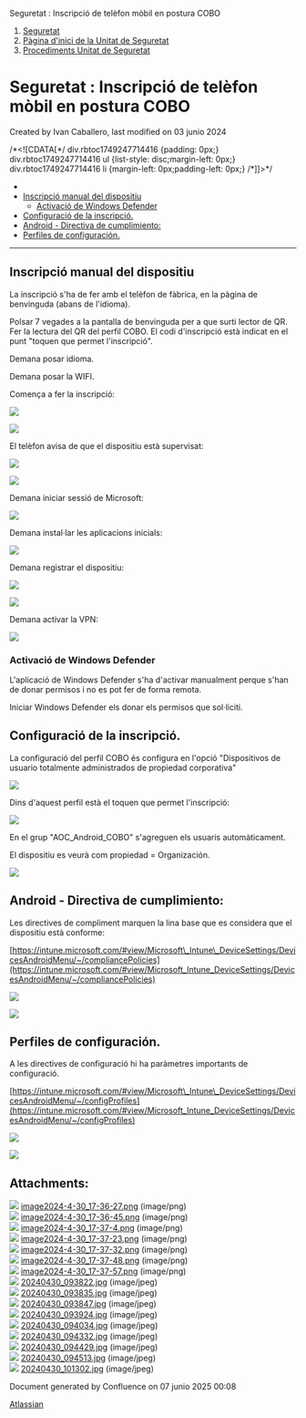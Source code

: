 Seguretat : Inscripció de telèfon mòbil en postura COBO  

1.  [Seguretat](index.md)
2.  [Pàgina d'inici de la Unitat de Seguretat](15368362.md)
3.  [Procediments Unitat de Seguretat](Procediments-Unitat-de-Seguretat_81856210.md)

Seguretat : Inscripció de telèfon mòbil en postura COBO
=======================================================

Created by Ivan Caballero, last modified on 03 junio 2024

/\*<!\[CDATA\[\*/ div.rbtoc1749247714416 {padding: 0px;} div.rbtoc1749247714416 ul {list-style: disc;margin-left: 0px;} div.rbtoc1749247714416 li {margin-left: 0px;padding-left: 0px;} /\*\]\]>\*/

*   [](#InscripciódetelèfonmòbilenposturaCOBO-)
*   [Inscripció manual del dispositiu](#InscripciódetelèfonmòbilenposturaCOBO-Inscripciómanualdeldispositiu)
    *   [Activació de Windows Defender](#InscripciódetelèfonmòbilenposturaCOBO-ActivaciódeWindowsDefender)
*   [Configuració de la inscripció.](#InscripciódetelèfonmòbilenposturaCOBO-Configuraciódelainscripció.)
*   [Android - Directiva de cumplimiento:](#InscripciódetelèfonmòbilenposturaCOBO-Android-Directivadecumplimiento:)
*   [Perfiles de configuración.](#InscripciódetelèfonmòbilenposturaCOBO-Perfilesdeconfiguración.)




---------------------------------------------------------------------------------------------------------------------------------------------------------------------------------------------------------------------------------------------------------------------------------------------------------------------------------------------------------------------------------------------------------------------------------------------------------------------------------------------------------------------------------------------------------------------------------------------------------------------------------------------------------------------------------------------------------------------------------------------------------------------------------------------------------------

Inscripció manual del dispositiu
--------------------------------

La inscripció s'ha de fer amb el telèfon de fàbrica, en la pàgina de benvinguda (abans de l'idioma).

Polsar 7 vegades a la pantalla de benvinguda per a que surti lector de QR. Fer la lectura del QR del perfil COBO. El codi d'inscripció està indicat en el punt "toquen que permet l'inscripció".

Demana posar idioma.

Demana posar la WIFI.

Comença a fer la inscripció:

![](attachments/100010346/100010355.jpg)

  

![](attachments/100010346/100010356.jpg)

  

El telèfon avisa de que el dispositiu està supervisat:

![](attachments/100010346/100010357.jpg)

  

  

![](attachments/100010346/100010358.jpg)

Demana iniciar sessió de Microsoft:

![](attachments/100010346/100010359.jpg)

  

Demana instal·lar les aplicacions inicials:

![](attachments/100010346/100010360.jpg)

  

Demana registrar el dispositiu:

![](attachments/100010346/100010361.jpg)

  

![](attachments/100010346/100010362.jpg)

  

Demana activar la VPN:

![](attachments/100010346/100010363.jpg)

### Activació de Windows Defender

L'aplicació de Windows Defender s'ha d'activar manualment perque s'han de donar permisos i no es pot fer de forma remota.

Iniciar Windows Defender els donar els permisos que sol·liciti.

Configuració de la inscripció.
------------------------------

La configuració del perfil COBO és configura en l'opció "Dispositivos de usuario totalmente administrados de propiedad corporativa"

![](attachments/100010346/100010347.png)

Dins d'aquest perfil està el toquen que permet l'inscripció:

![](attachments/100010346/100010348.png)

  

En el grup "AOC\_Android\_COBO" s'agreguen els usuaris automàticament.

El dispositiu es veurà com propiedad = Organización.

![](attachments/100010346/100010349.png)

  

Android - Directiva de cumplimiento:
------------------------------------

Les directives de compliment marquen la lina base que es considera que el dispositiu està conforme:

[https://intune.microsoft.com/#view/Microsoft\_Intune\_DeviceSettings/DevicesAndroidMenu/~/compliancePolicies](https://intune.microsoft.com/#view/Microsoft_Intune_DeviceSettings/DevicesAndroidMenu/~/compliancePolicies)

![](attachments/100010346/100010350.png)

  

![](attachments/100010346/100010351.png)

  

Perfiles de configuración.
--------------------------

A les directives de configuració hi ha paràmetres importants de configuració.

[https://intune.microsoft.com/#view/Microsoft\_Intune\_DeviceSettings/DevicesAndroidMenu/~/configProfiles](https://intune.microsoft.com/#view/Microsoft_Intune_DeviceSettings/DevicesAndroidMenu/~/configProfiles)

![](attachments/100010346/100010352.png)

  

![](attachments/100010346/100010353.png)

  

  

  

  

  

  

  

  

  

  

  

  

  

  

  

  

  

  

  

  

  

  

Attachments:
------------

![](images/icons/bullet_blue.gif) [image2024-4-30\_17-36-27.png](attachments/100010346/100010347.png) (image/png)  
![](images/icons/bullet_blue.gif) [image2024-4-30\_17-36-45.png](attachments/100010346/100010348.png) (image/png)  
![](images/icons/bullet_blue.gif) [image2024-4-30\_17-37-4.png](attachments/100010346/100010349.png) (image/png)  
![](images/icons/bullet_blue.gif) [image2024-4-30\_17-37-23.png](attachments/100010346/100010350.png) (image/png)  
![](images/icons/bullet_blue.gif) [image2024-4-30\_17-37-32.png](attachments/100010346/100010351.png) (image/png)  
![](images/icons/bullet_blue.gif) [image2024-4-30\_17-37-48.png](attachments/100010346/100010352.png) (image/png)  
![](images/icons/bullet_blue.gif) [image2024-4-30\_17-37-57.png](attachments/100010346/100010353.png) (image/png)  
![](images/icons/bullet_blue.gif) [20240430\_093822.jpg](attachments/100010346/100010355.jpg) (image/jpeg)  
![](images/icons/bullet_blue.gif) [20240430\_093835.jpg](attachments/100010346/100010356.jpg) (image/jpeg)  
![](images/icons/bullet_blue.gif) [20240430\_093847.jpg](attachments/100010346/100010357.jpg) (image/jpeg)  
![](images/icons/bullet_blue.gif) [20240430\_093924.jpg](attachments/100010346/100010358.jpg) (image/jpeg)  
![](images/icons/bullet_blue.gif) [20240430\_094034.jpg](attachments/100010346/100010359.jpg) (image/jpeg)  
![](images/icons/bullet_blue.gif) [20240430\_094332.jpg](attachments/100010346/100010360.jpg) (image/jpeg)  
![](images/icons/bullet_blue.gif) [20240430\_094429.jpg](attachments/100010346/100010361.jpg) (image/jpeg)  
![](images/icons/bullet_blue.gif) [20240430\_094513.jpg](attachments/100010346/100010362.jpg) (image/jpeg)  
![](images/icons/bullet_blue.gif) [20240430\_101302.jpg](attachments/100010346/100010363.jpg) (image/jpeg)  

Document generated by Confluence on 07 junio 2025 00:08

[Atlassian](http://www.atlassian.com/)